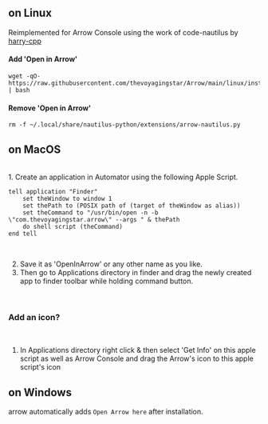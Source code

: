 ## on Linux

Reimplemented for Arrow Console using the work of code-nautilus by [harry-cpp](https://github.com/harry-cpp/code-nautilus)


#### Add 'Open in Arrow'

```
wget -qO- https://raw.githubusercontent.com/thevoyagingstar/Arrow/main/linux/install.sh | bash
```

#### Remove 'Open in Arrow'

```
rm -f ~/.local/share/nautilus-python/extensions/arrow-nautilus.py

```

## on MacOS
<br/>
1. Create an application in Automator using the following Apple Script. 

```
tell application "Finder"
	set theWindow to window 1
	set thePath to (POSIX path of (target of theWindow as alias))
	set theCommand to "/usr/bin/open -n -b \"com.thevoyagingstar.arrow\" --args " & thePath
	do shell script (theCommand)
end tell
```
<br/>

2. Save it as 'OpenInArrow' or any other name as you like. 
3. Then go to Applications directory in finder and drag the newly created app to finder toolbar while holding command button.
 
<br/>

 ### Add an icon?
 <br/>

1. In Applications directory right click & then select 'Get Info' on this apple script as well as Arrow Console and drag the Arrow's icon to this apple script's icon

## on Windows
arrow automatically adds `Open Arrow here` after installation.

